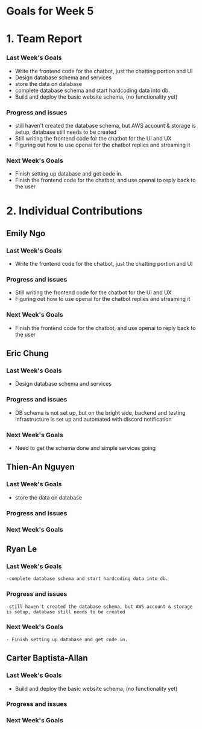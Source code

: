# Goals for Week 5

# 1. Team Report
<status update for TA here>

<agenda for team meeting here>

### Last Week's Goals
- Write the frontend code for the chatbot, just the chatting portion and UI
- Design database schema and services
- store the data on database
- complete database schema and start hardcoding data into db.
- Build and deploy the basic website schema, (no functionality yet)
### Progress and issues
- still haven't created the database schema, but AWS account & storage is setup, database still needs to be created
- Still writing the frontend code for the chatbot for the UI and UX
- Figuring out how to use openai for the chatbot replies and streaming it
### Next Week's Goals
- Finish setting up database and get code in. 
- Finish the frontend code for the chatbot, and use openai to reply back to the user

# 2. Individual Contributions
## Emily Ngo
### Last Week's Goals
- Write the frontend code for the chatbot, just the chatting portion and UI
### Progress and issues
- Still writing the frontend code for the chatbot for the UI and UX
- Figuring out how to use openai for the chatbot replies and streaming it
### Next Week's Goals
- Finish the frontend code for the chatbot, and use openai to reply back to the user

## Eric Chung
### Last Week's Goals
- Design database schema and services
### Progress and issues
- DB schema is not set up, but on the bright side, backend and testing infrastructure is set up and automated with discord notification
### Next Week's Goals
- Need to get the schema done and simple services going

## Thien-An Nguyen
### Last Week's Goals
- store the data on database
### Progress and issues

### Next Week's Goals


## Ryan Le
### Last Week's Goals
    -complete database schema and start hardcoding data into db.
### Progress and issues
    -still haven't created the database schema, but AWS account & storage is setup, database still needs to be created
### Next Week's Goals
    - Finish setting up database and get code in. 


## Carter Baptista-Allan
### Last Week's Goals
- Build and deploy the basic website schema, (no functionality yet)
### Progress and issues

### Next Week's Goals


